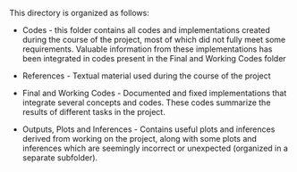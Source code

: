 This directory is organized as follows:
* Codes - this folder contains all codes and implementations created during the course of the project, most of which did not fully meet some requirements. Valuable information from these implementations has been integrated in codes present in the Final and Working Codes folder
  
* References - Textual material used during the course of the project
  
* Final and Working Codes - Documented and fixed implementations that integrate several concepts and codes. These codes summarize the results of different tasks in the project.
  
* Outputs, Plots and Inferences - Contains useful plots and inferences derived from working on the project, along with some plots and inferences which are seemingly incorrect or unexpected (organized in a separate subfolder). 
